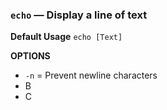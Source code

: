 
### `echo` — Display a line of text

**Default Usage**
	`echo [Text]` 

**OPTIONS**
- `-n` = Prevent newline characters
- B
- C
